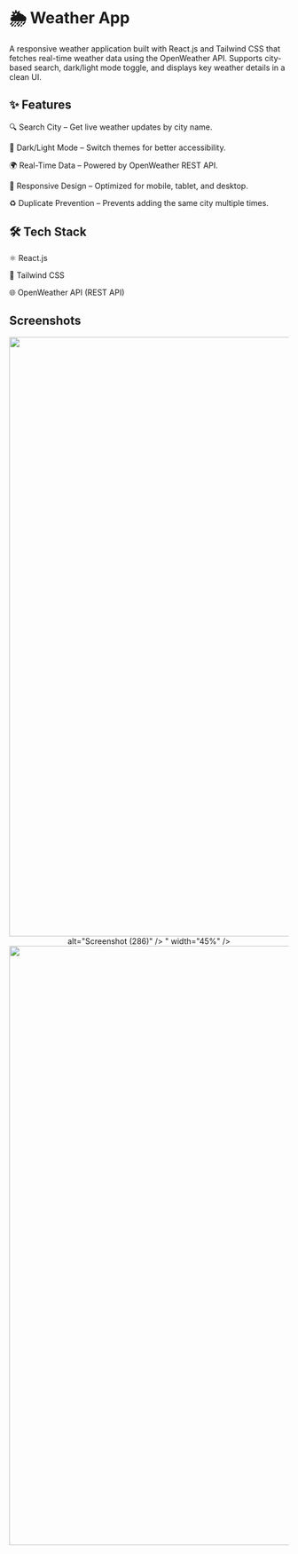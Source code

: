 
# 🌦️ Weather App

A responsive weather application built with React.js and Tailwind CSS that fetches real-time weather data using the OpenWeather API. Supports city-based search, dark/light mode toggle, and displays key weather details in a clean UI.

## ✨ Features

🔍 Search City – Get live weather updates by city name.

🌙 Dark/Light Mode – Switch themes for better accessibility.

🌍 Real-Time Data – Powered by OpenWeather REST API.

📱 Responsive Design – Optimized for mobile, tablet, and desktop.

♻️ Duplicate Prevention – Prevents adding the same city multiple times.

## 🛠️ Tech Stack

⚛️ React.js

🎨 Tailwind CSS

🌐 OpenWeather API (REST API)

## Screenshots
<div align="center"> <img src="https://github.com/user-attachments/assets/821d6cad-53ff-4b5d-b384-b0ffe4c311a5" <img width="1920" height="1080"  />
 alt="Screenshot (286)"  />
" width="45%" /> 
  <img src="https://github.com/user-attachments/assets/832fcd0e-58b7-4864-a48a-7ed8a23f1f64" <img width="1920" height="1080" alt="Screenshot (287)" /> </div>
